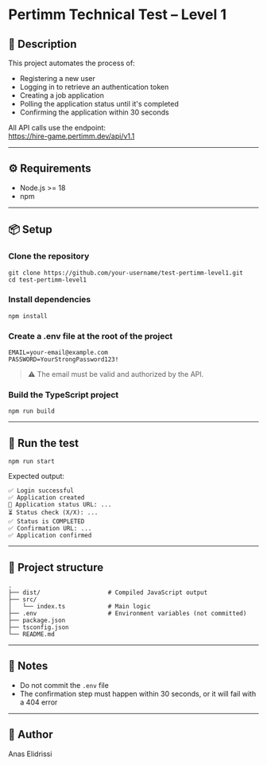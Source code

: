 # Pertimm Technical Test – Level 1

## 🧩 Description

This project automates the process of:

- Registering a new user  
- Logging in to retrieve an authentication token  
- Creating a job application  
- Polling the application status until it's completed  
- Confirming the application within 30 seconds  

All API calls use the endpoint:  
https://hire-game.pertimm.dev/api/v1.1

---

## ⚙️ Requirements

- Node.js >= 18  
- npm

---

## 📦 Setup

### Clone the repository

```
git clone https://github.com/your-username/test-pertimm-level1.git
cd test-pertimm-level1
```

### Install dependencies

```
npm install
```

### Create a .env file at the root of the project

```
EMAIL=your-email@example.com
PASSWORD=YourStrongPassword123!
```

> ⚠️ The email must be valid and authorized by the API.

### Build the TypeScript project

```
npm run build
```

---

## 🚀 Run the test

```
npm run start
```

Expected output:

```
✅ Login successful  
✅ Application created  
📄 Application status URL: ...  
⏳ Status check (X/X): ...  
✅ Status is COMPLETED  
✅ Confirmation URL: ...  
✅ Application confirmed
```

---

## 📁 Project structure

```
.
├── dist/                   # Compiled JavaScript output
├── src/
│   └── index.ts            # Main logic
├── .env                    # Environment variables (not committed)
├── package.json
├── tsconfig.json
└── README.md
```

---

## 🛑 Notes

- Do not commit the `.env` file  
- The confirmation step must happen within 30 seconds, or it will fail with a 404 error

---

## 👤 Author

Anas Elidrissi
